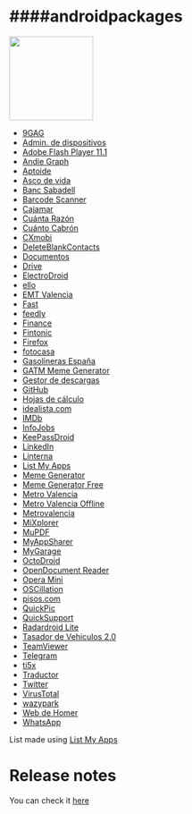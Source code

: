 ####androidpackages
=============================================

<img src="http://chinaphonehouse.org/wp-content/uploads/2014/11/Google_Android_5.0_Lollipop_logo.png" width="150">

* [9GAG](https://play.google.com/store/apps/details?id=com.ninegag.android.app) 
* [Admin. de dispositivos](https://play.google.com/store/apps/details?id=com.google.android.apps.adm) 
* [Adobe Flash Player 11.1](https://play.google.com/store/apps/details?id=com.adobe.flashplayer) 
* [Andie Graph](https://play.google.com/store/apps/details?id=net.supware.tipro) 
* [Aptoide](https://play.google.com/store/apps/details?id=cm.aptoide.pt) 
* [Asco de vida](https://play.google.com/store/apps/details?id=com.memondo.adv) 
* [Banc Sabadell](https://play.google.com/store/apps/details?id=net.inverline.bancosabadell.officelocator.android) 
* [Barcode Scanner](https://play.google.com/store/apps/details?id=com.google.zxing.client.android) 
* [Cajamar](https://play.google.com/store/apps/details?id=com.cajamar.Cajamar) 
* [Cuánta Razón](https://play.google.com/store/apps/details?id=com.memondo.cr) 
* [Cuánto Cabrón](https://play.google.com/store/apps/details?id=com.memondo.cc) 
* [CXmobi](https://play.google.com/store/apps/details?id=com.ideaknow.catalunyacaixa) 
* [DeleteBlankContacts](https://play.google.com/store/apps/details?id=wolfen.deleteblankcontacts) 
* [Documentos](https://play.google.com/store/apps/details?id=com.google.android.apps.docs.editors.docs) 
* [Drive](https://play.google.com/store/apps/details?id=com.google.android.apps.docs) 
* [ElectroDroid](https://play.google.com/store/apps/details?id=it.android.demi.elettronica) 
* [ello](https://play.google.com/store/apps/details?id=com.kanda.ello) 
* [EMT Valencia](https://play.google.com/store/apps/details?id=es.emtvalencia.emt) 
* [Fast](https://play.google.com/store/apps/details?id=app.fastfacebook.com) 
* [feedly](https://play.google.com/store/apps/details?id=com.devhd.feedly) 
* [Finance](https://play.google.com/store/apps/details?id=com.google.android.apps.finance) 
* [Fintonic](https://play.google.com/store/apps/details?id=com.fintonic) 
* [Firefox](https://play.google.com/store/apps/details?id=org.mozilla.firefox) 
* [fotocasa](https://play.google.com/store/apps/details?id=com.anuntis.fotocasa) 
* [Gasolineras España](https://play.google.com/store/apps/details?id=com.mobialia.gas.spain) 
* [GATM Meme Generator](https://play.google.com/store/apps/details?id=iddqd.gatm) 
* [Gestor de descargas](https://play.google.com/store/apps/details?id=com.tt.android.dm.view) 
* [GitHub](https://play.google.com/store/apps/details?id=com.github.mobile) 
* [Hojas de cálculo](https://play.google.com/store/apps/details?id=com.google.android.apps.docs.editors.sheets) 
* [idealista.com](https://play.google.com/store/apps/details?id=com.idealista.android) 
* [IMDb](https://play.google.com/store/apps/details?id=com.imdb.mobile) 
* [InfoJobs](https://play.google.com/store/apps/details?id=net.infojobs.mobile.android) 
* [KeePassDroid](https://play.google.com/store/apps/details?id=com.android.keepass) 
* [LinkedIn](https://play.google.com/store/apps/details?id=com.linkedin.android)
* [Linterna](https://play.google.com/store/apps/details?id=com.zeroneapps.flashlight) 
* [List My Apps](https://play.google.com/store/apps/details?id=de.onyxbits.listmyapps) 
* [Meme Generator](https://play.google.com/store/apps/details?id=com.glogApps.bmg) 
* [Meme Generator Free](https://play.google.com/store/apps/details?id=com.zombodroid.MemeGenerator) 
* [Metro Valencia](https://play.google.com/store/apps/details?id=com.jomofer.metrovalencia) 
* [Metro Valencia Offline](https://play.google.com/store/apps/details?id=com.greengrowapps.metroapp) 
* [Metrovalencia](https://play.google.com/store/apps/details?id=org.metrovalencia.app) 
* [MiXplorer](https://play.google.com/store/apps/details?id=com.android.mifileexplorer) 
* [MuPDF](https://play.google.com/store/apps/details?id=com.artifex.mupdfdemo) 
* [MyAppSharer](https://play.google.com/store/apps/details?id=com.yschi.MyAppSharer) 
* [MyGarage](https://play.google.com/store/apps/details?id=com.moremu.mygarage) 
* [OctoDroid](https://play.google.com/store/apps/details?id=com.gh4a) 
* [OpenDocument Reader](https://play.google.com/store/apps/details?id=at.tomtasche.reader) 
* [Opera Mini](https://play.google.com/store/apps/details?id=com.opera.mini.android) 
* [OSCillation](https://play.google.com/store/apps/details?id=com.work.oscillation) 
* [pisos.com](https://play.google.com/store/apps/details?id=com.vocento.pisos) 
* [QuickPic](https://play.google.com/store/apps/details?id=com.alensw.PicFolder) 
* [QuickSupport](https://play.google.com/store/apps/details?id=com.teamviewer.quicksupport.market) 
* [Radardroid Lite](https://play.google.com/store/apps/details?id=com.ventel.android.radardroid.lite) 
* [Tasador de Vehiculos 2.0](https://play.google.com/store/apps/details?id=com.stk.tasadorvehiculos) 
* [TeamViewer](https://play.google.com/store/apps/details?id=com.teamviewer.teamviewer.market.mobile) 
* [Telegram](https://play.google.com/store/apps/details?id=org.telegram.messenger) 
* [ti5x](https://play.google.com/store/apps/details?id=nz.gen.geek_central.ti5x) 
* [Traductor](https://play.google.com/store/apps/details?id=com.google.android.apps.translate) 
* [Twitter](https://play.google.com/store/apps/details?id=com.twitter.android) 
* [VirusTotal](https://play.google.com/store/apps/details?id=com.virustotal) 
* [wazypark](https://play.google.com/store/apps/details?id=com.quadram.wazypark) 
* [Web de Homer](https://play.google.com/store/apps/details?id=com.animoushion.homerswebpage) 
* [WhatsApp](https://play.google.com/store/apps/details?id=com.whatsapp)

List made using [List My Apps](https://play.google.com/store/apps/details?id=de.onyxbits.listmyapps)

Release notes
=============================================
You can check it [here](https://github.com/adgellida/androidpackages/blob/master/Releasenotes.md)
